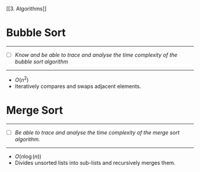 [[3. Algorithms]]
# Bubble Sort
---
- [ ] *Know and be able to trace and analyse the time complexity of the bubble sort algorithm*
---
- $O(n^2)$
- Iteratively compares and swaps adjacent elements.
# Merge Sort
---
- [ ] *Be able to trace and analyse the time complexity of the merge sort algorithm.*
---
- $O(n\log(n))$
- Divides unsorted lists into sub-lists and recursively merges them.